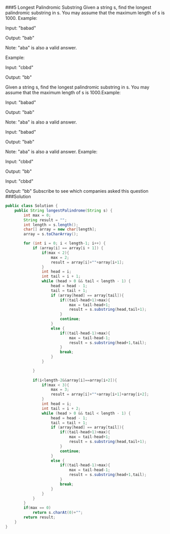 ###5 Longest Palindromic Substring
Given a string s, find the longest palindromic substring in s. You may assume that the maximum length of s is 1000.
Example:

Input: "babad"

Output: "bab"

Note: "aba" is also a valid answer.


Example:

Input: "cbbd"

Output: "bb"

Given a string s, find the longest palindromic substring in s. You may assume that the maximum length of s is 1000.Example:

Input: "babad"

Output: "bab"

Note: "aba" is also a valid answer.


Input: "babad"

Output: "bab"

Note: "aba" is also a valid answer.
Example:

Input: "cbbd"

Output: "bb"


Input: "cbbd"

Output: "bb"
Subscribe to see which companies asked this question
###Solution
```java
public class Solution {
    public String longestPalindrome(String s) {
        int max = 0;
		String result = "";
		int length = s.length();
		char[] array = new char[length];
		array = s.toCharArray();

		for (int i = 0; i < length-1; i++) {
			if (array[i] == array[i + 1]) {
				if(max < 2){
					max = 2;
					result = array[i]+""+array[i+1];
				}
				int head = i;
				int tail = i + 1;
				while (head > 0 && tail < length - 1) {
					head = head - 1;
					tail = tail + 1;
					if (array[head] == array[tail]){
						if((tail-head+1)>max){
							max = tail-head+1;							
							result = s.substring(head,tail+1);
						}		
						continue;
					}
					else {
						if((tail-head-1)>max){
							max = tail-head-1;							
							result = s.substring(head+1,tail);
						}			
						break;
					}
				}

			}
			
			if(i<length-2&&array[i]==array[i+2]){
				if(max < 3){
					max = 3;
					result = array[i]+""+array[i+1]+array[i+2];
				}
				int head = i;
				int tail = i + 2;
				while (head > 0 && tail < length - 1) {
					head = head - 1;
					tail = tail + 1;
					if (array[head] == array[tail]){
						if((tail-head+1)>max){
							max = tail-head+1;							
							result = s.substring(head,tail+1);
						}		
						continue;
					}
					else {
						if((tail-head-1)>max){
							max = tail-head-1;							
							result = s.substring(head+1,tail);
						}			
						break;
					}
				}
			}	
		}
		if(max == 0)
			return s.charAt(0)+"";
		return result;
    }
}